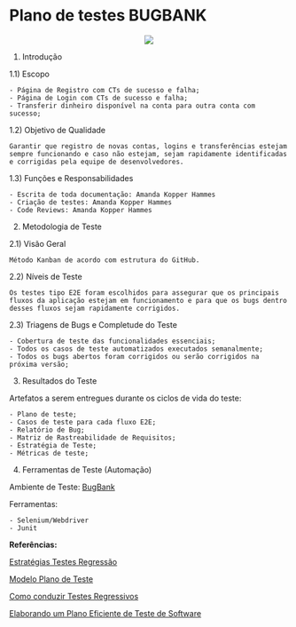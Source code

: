 # Plano de testes BUGBANK

<p align="center"> <img src="https://bugbank.netlify.app/_ipx/w_640,q_75/%2F_next%2Fstatic%2Fmedia%2Fbugbank.ede6fc83.png?url=%2F_next%2Fstatic%2Fmedia%2Fbugbank.ede6fc83.png&w=640&q=75"> </p>

1) Introdução

1.1) Escopo

    - Página de Registro com CTs de sucesso e falha;
    - Página de Login com CTs de sucesso e falha;
    - Transferir dinheiro disponível na conta para outra conta com sucesso;

1.2) Objetivo de Qualidade

    Garantir que registro de novas contas, logins e transferências estejam sempre funcionando e caso não estejam, sejam rapidamente identificadas e corrigidas pela equipe de desenvolvedores.

1.3) Funções e Responsabilidades

    - Escrita de toda documentação: Amanda Kopper Hammes
    - Criação de testes: Amanda Kopper Hammes
    - Code Reviews: Amanda Kopper Hammes

2) Metodologia de Teste

2.1) Visão Geral

    Método Kanban de acordo com estrutura do GitHub.

2.2) Níveis de Teste

    Os testes tipo E2E foram escolhidos para assegurar que os principais fluxos da aplicação estejam em funcionamento e para que os bugs dentro desses fluxos sejam rapidamente corrigidos.

2.3) Triagens de Bugs e Completude do Teste

    - Cobertura de teste das funcionalidades essenciais; 
    - Todos os casos de teste automatizados executados semanalmente;
    - Todos os bugs abertos foram corrigidos ou serão corrigidos na próxima versão; 

3) Resultados do Teste

Artefatos a serem entregues durante os ciclos de vida do teste:

    - Plano de teste;
    - Casos de teste para cada fluxo E2E; 
    - Relatório de Bug; 
    - Matriz de Rastreabilidade de Requisitos; 
    - Estratégia de Teste;  
    - Métricas de teste; 

4) Ferramentas de Teste (Automação)

Ambiente de Teste: [BugBank](https://bugbank.netlify.app/#)

Ferramentas:

    - Selenium/Webdriver
    - Junit


**Referências:**

[Estratégias Testes Regressão](https://www.infoq.com/br/articles/regression-testing-strategies/)

[Modelo Plano de Teste](https://www.guru99.com/pt/test-plan-for-project.html)

[Como conduzir Testes Regressivos](https://www.techtarget.com/searchsoftwarequality/answer/How-to-conduct-regression-tests)

[Elaborando um Plano Eficiente de Teste de Software](https://awari.com.br/plano-de-teste-de-software-elaborando-um-plano-eficiente-de-testes-de-software/)
